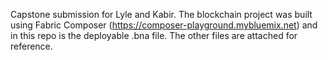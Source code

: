 Capstone submission for Lyle and Kabir. The blockchain project was built using Fabric Composer (https://composer-playground.mybluemix.net) and in this repo is the deployable .bna file. The other files are attached for reference.
